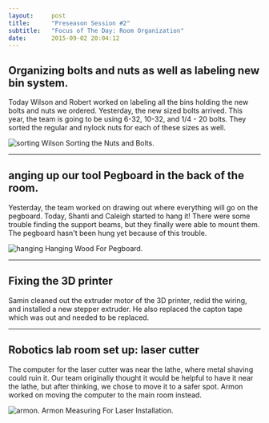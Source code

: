 ```yaml
---
layout:     post
title:      "Preseason Session #2"
subtitle:   "Focus of The Day: Room Organization"
date:       2015-09-02 20:04:12
---
```


<h2>Organizing bolts and nuts as well as labeling new bin system.</h2>

<p>Today Wilson and Robert worked on labeling all the bins holding the new bolts and nuts we ordered. Yesterday, the new sized bolts arrived. This year, the team is going to be using 6-32, 10-32, and 1/4 - 20 bolts. They sorted the regular and nylock nuts for each of these sizes as well. </p>


<img src="{{ site.baseurl }}/img/post2-1.jpg" alt="sorting">
<span style="text-align: left;" class="caption text-muted">Wilson Sorting the Nuts and Bolts.</span>

<hr>

<h2>anging up our tool Pegboard in the back of the room.</h2>

<p>Yesterday, the team worked on drawing out where everything will go on the pegboard. Today, Shanti and Caleigh started to hang it! There were some trouble finding the support beams, but they finally were able to mount them. The pegboard hasn't been hung yet because of this trouble.</p>

<img src="{{ site.baseurl }}/img/post2-2.jpg" alt="hanging">
<span style="text-align: left;" class="caption text-muted">Hanging Wood For Pegboard.</span>

<hr>

<h2>Fixing the 3D printer</h2>

<p>Samin cleaned out the extruder motor of the 3D printer, redid the wiring, and installed a new stepper extruder. He also replaced the capton tape which was out and needed to be replaced.</p>

<hr>

<h2>Robotics lab room set up: laser cutter</h2>

<p>The computer for the laser cutter was near the lathe, where metal shaving could ruin it. Our team originally thought it would be helpful to have it near the lathe, but after thinking, we chose to move it to a safer spot. Armon worked on moving the computer to the main room instead.</p>

<img src="{{ site.baseurl }}/img/post2-3.jpg" alt="armon.">
<span style="text-align: left;" class="caption text-muted">Armon Measuring For Laser Installation.</span>
